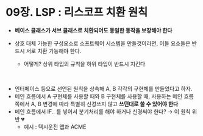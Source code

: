 <br/>

# 09장. LSP : 리스코프 치환 원칙
- **베이스 클래스가 서브 클래스로 치환되어도 동일한 동작을 보장해야 한다**
- 상호 대체 가능한 구성요소로 소프트웨어 시스템을 만들것이라면, 이들 요소들은 반드시 서로 치환 가능해야 한다.
    
    - 어떻게? 상위 타입의 규칙을 하위 타입이 반드시 지킨다

<br/>

- 인터페이스 등으로 선언된 원칙을 상속해 A, B 각각의 구현체를 만들었다고 하자.
- 메인 흐름에서 A 구현체를 사용할 때와 B 구현체를 사용할 때, 사용하는 메인 흐름쪽에서 A, B 변경에 따라 특별히 신경쓰지 않고 **쓰던대로 쓸 수 있어야 한다**
- 메인 흐름에서 IF.. 를 넣어서 분기처리를 해야 하거나 신경써야 한다? → 이 원칙 위반 💔
    - 예시 : 택시운전 앱과 ACME